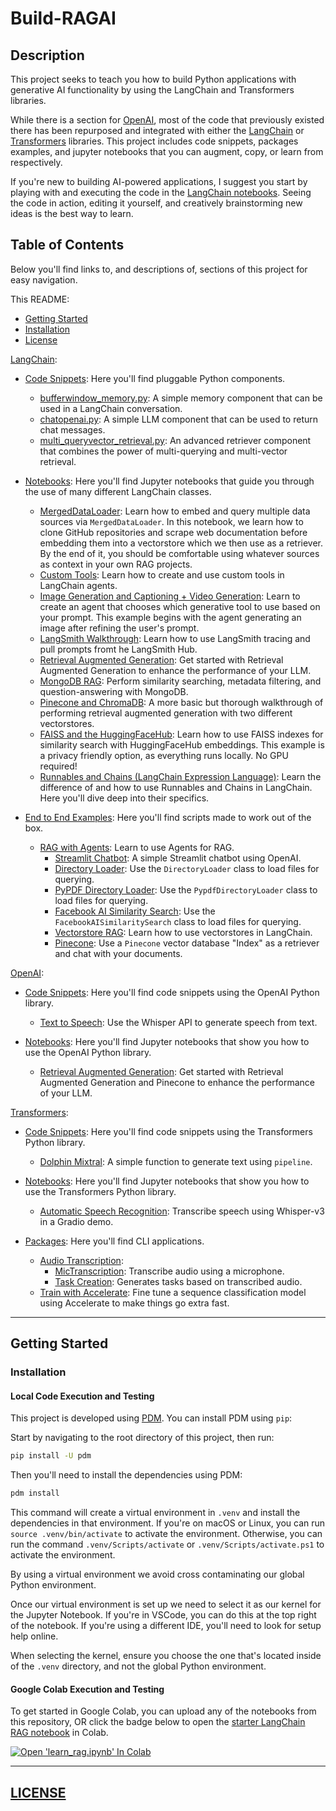 # Build-RAGAI

## Description
This project seeks to teach you how to build Python applications with generative AI functionality by using the LangChain and Transformers libraries.

While there is a section for [OpenAI](./src/opai/), most of the code that previously existed there has been repurposed and integrated with either the [LangChain](./src/langchain/) or [Transformers](./src/transformers/) libraries. This project includes code snippets, packages examples, and jupyter notebooks that you can augment, copy, or learn from respectively.

If you're new to building AI-powered applications, I suggest you start by playing with and executing the code in the [LangChain notebooks](./src/langchain/notebooks/). Seeing the code in action, editing it yourself, and creatively brainstorming new ideas is the best way to learn.

## Table of Contents
Below you'll find links to, and descriptions of, sections of this project for easy navigation.

This README:
- [Getting Started](#getting-started)
- [Installation](#installation)
- [License](#license)

[LangChain](./src/langchain/):
- [Code Snippets](./src/langchain/codesnippets/ "Directory"): Here you'll find pluggable Python components.
  - [bufferwindow_memory.py](./src/langchain/codesnippets/bufferwindow_memory.py "Code Snippet"): A simple memory component that can be used in a LangChain conversation.
  - [chatopenai.py](./src/langchain/codesnippets/chatopenai.py "Code Snippet"): A simple LLM component that can be used to return chat messages.
  - [multi_queryvector_retrieval.py](./src/langchain/codesnippets/multi_queryvector_retrieval.py "Code Snippet"): An advanced retriever component that combines the power of multi-querying and multi-vector retrieval.

- [Notebooks](./src/langchain/notebooks/ "Directory"): Here you'll find Jupyter notebooks that guide you through the use of many different LangChain classes.
  - [MergedDataLoader](./src/langchain/notebooks/rag_MergedDataLoader.ipynb "Notebook"): Learn how to embed and query multiple data sources via `MergedDataLoader`. In this notebook, we learn how to clone GitHub repositories and scrape web documentation before embedding them into a vectorstore which we then use as a retriever. By the end of it, you should be comfortable using whatever sources as context in your own RAG projects.
  - [Custom Tools](./src/langchain/notebooks/agentexecutor_custom_tools.ipynb "Notebook"): Learn how to create and use custom tools in LangChain agents.
  - [Image Generation and Captioning + Video Generation](./src/langchain/notebooks/image_generation_and_captioning.ipynb "Notebook"): Learn to create an agent that chooses which generative tool to use based on your prompt. This example begins with the agent generating an image after refining the user's prompt.
  - [LangSmith Walkthrough](./src/langchain/notebooks/langsmith_walkthrough.ipynb "Notebook"): Learn how to use LangSmith tracing and pull prompts fromt he LangSmith Hub.
  - [Retrieval Augmented Generation](./src/langchain/notebooks/rag_basics.ipynb "Notebook"): Get started with Retrieval Augmented Generation to enhance the performance of your LLM.
  - [MongoDB RAG](./src/langchain/notebooks/rag_mongoDB.ipynb "Notebook"): Perform similarity searching, metadata filtering, and question-answering with MongoDB.
  - [Pinecone and ChromaDB](./src/langchain/notebooks/rag_pinecone_chromadb.ipynb "Notebook"): A more basic but thorough walkthrough of performing retrieval augmented generation with two different vectorstores.
  - [FAISS and the HuggingFaceHub](./src/langchain/notebooks/rag_privacy_faiss_huggingfacehub.ipynb "Notebook"): Learn how to use FAISS indexes for similarity search with HuggingFaceHub embeddings. This example is a privacy friendly option, as everything runs locally. No GPU required!
  - [Runnables and Chains (LangChain Expression Language)](./src/langchain/notebooks/runnables_and_chains.ipynb "Notebook"): Learn the difference of and how to use Runnables and Chains in LangChain. Here you'll dive deep into their specifics.

- [End to End Examples](./src/langchain/packages/ "Directory"): Here you'll find scripts made to work out of the box.
  - [RAG with Agents](./src/langchain/packages/rag-with-agents/ "Directory"): Learn to use Agents for RAG.
    - [Streamlit Chatbot](./src/langchain/packages/chatbots/streamlit/ "Directory"): A simple Streamlit chatbot using OpenAI.
    - [Directory Loader](./src/langchain/packages/rag-with-agents/directoryloader/README.md "Directory"): Use the `DirectoryLoader` class to load files for querying.
    - [PyPDF Directory Loader](./src/langchain/packages/rag-with-agents/pypdfdirectoryloader/README.md "Directory"): Use the `PypdfDirectoryLoader` class to load files for querying.
    - [Facebook AI Similarity Search](./src/langchain/packages/rag-with-agents/faiss_retriever.py "Directory"): Use the `FacebookAISimilaritySearch` class to load files for querying.
    - [Vectorstore RAG](./src/langchain/packages/vectorstore-rag/ "Directory"): Learn how to use vectorstores in LangChain.
    - [Pinecone](./src/langchain/packages/vectorstore-rag/pinecone/README.md "Directory"): Use a `Pinecone` vector database "Index" as a retriever and chat with your documents. 

[OpenAI](./src/opai/):
- [Code Snippets](./src/opai/codesnippets/ "Directory"): Here you'll find code snippets using the OpenAI Python library.
  - [Text to Speech](./src/opai/codesnippets/tts.py "Code Snippet"): Use the Whisper API to generate speech from text.

- [Notebooks](./src/opai/notebooks/ "Directory"): Here you'll find Jupyter notebooks that show you how to use the OpenAI Python library.
  - [Retrieval Augmented Generation](./src/opai/notebooks/gen-qa-openai.ipynb "Notebook"): Get started with Retrieval Augmented Generation and Pinecone to enhance the performance of your LLM.

[Transformers](./src/transformers/):
- [Code Snippets](./src/transformers/codesnippets/ "Directory"): Here you'll find code snippets using the Transformers Python library.
  - [Dolphin Mixtral](./src/transformers/codesnippets/dolphin_mixtral.py "Code Snippet"): A simple function to generate text using `pipeline`.

- [Notebooks](./src/transformers/notebooks/ "Directory"): Here you'll find Jupyter notebooks that show you how to use the Transformers Python library.
  - [Automatic Speech Recognition](./src/transformers/notebooks/asr_pipelines.ipynb "Notebook"): Transcribe speech using Whisper-v3 in a Gradio demo.

- [Packages](./src/transformers/packages/ "Directory"): Here you'll find CLI applications.
  - [Audio Transcription](./src/transformers/packages/audiotranscription/ "Directory"): 
    - [MicTranscription](./src/transformers/packages/audiotranscription/mictranscription/ "CLI App"): Transcribe audio using a microphone.
    - [Task Creation](./src/transformers/packages/audiotranscription/taskcreation/ "CLI App"): Generates tasks based on transcribed audio.
  - [Train with Accelerate](./src/transformers/packages/trainwithaccelerate/ "Directory"): Fine tune a sequence classification model using Accelerate to make things go extra fast.

---

## Getting Started

### Installation

#### Local Code Execution and Testing
This project is developed using [PDM](https://pdm.fming.dev/). You can install PDM using `pip`:

Start by navigating to the root directory of this project, then run:

```bash
pip install -U pdm
```

Then you'll need to install the dependencies using PDM:

```bash
pdm install
```

This command will create a virtual environment in `.venv` and install the dependencies in that environment. If you're on macOS or Linux, you can run `source .venv/bin/activate` to activate the environment. Otherwise, you can run the command `.venv/Scripts/activate` or `.venv/Scripts/activate.ps1` to activate the environment.

By using a virtual environment we avoid cross contaminating our global Python environment.

Once our virtual environment is set up we need to select it as our kernel for the Jupyter Notebook. If you're in VSCode, you can do this at the top right of the notebook. If you're using a different IDE, you'll need to look for setup help online.

When selecting the kernel, ensure you choose the one that's located inside of the `.venv` directory, and not the global Python environment.

#### Google Colab Execution and Testing

To get started in Google Colab, you can upload any of the notebooks from this repository, OR click the badge below to open the [starter LangChain RAG notebook](./src/langchain/notebooks/learn_rag.ipynb "Starter RAG Notebook for learning") in Colab.

<a target="_blank" href="https://colab.research.google.com/github/Daethyra/Build-RAGAI/blob/master/src/langchain/notebooks/learn_rag.ipynb">
  <img src="https://colab.research.google.com/assets/colab-badge.svg" alt="Open 'learn_rag.ipynb' In Colab"/>
</a>

---

## [LICENSE](./LICENSE "GNU Affero GPL")
